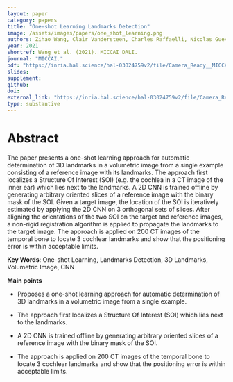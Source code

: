 ```yaml
---
layout: paper
category: papers
title: "One-shot Learning Landmarks Detection"
image: /assets/images/papers/one_shot_learning.png
authors: Zihao Wang, Clair Vandersteen, Charles Raffaelli, Nicolas Guevara, François Patou, Hervé Delingette
year: 2021
shortref: Wang et al. (2021). MICCAI DALI.
journal: "MICCAI."
pdf: "https://inria.hal.science/hal-03024759v2/file/Camera_Ready__MICCAI2021_Workshop_Landmarks_Detection.pdf"
slides: 
supplement: 
github: 
doi: 
external_link: "https://inria.hal.science/hal-03024759v2/file/Camera_Ready__MICCAI2021_Workshop_Landmarks_Detection.pdf"
type: substantive
---
```


# Abstract

The paper presents a one-shot learning approach for automatic determination of 3D landmarks in a volumetric image from a single example consisting of a reference image with its landmarks. The approach first localizes a Structure Of Interest (SOI) (e.g. the cochlea in a CT image of the inner ear) which lies next to the landmarks. A 2D CNN is trained offline by generating arbitrary oriented slices of a reference image with the binary mask of the SOI. Given a target image, the location of the SOI is iteratively estimated by applying the 2D CNN on 3 orthogonal sets of slices. After aligning the orientations of the two SOI on the target and reference images, a non-rigid registration algorithm is applied to propagate the landmarks to the target image. The approach is applied on 200 CT images of the temporal bone to locate 3 cochlear landmarks and show that the positioning error is within acceptable limits.

**Key Words**: One-shot Learning, Landmarks Detection, 3D Landmarks, Volumetric Image, CNN

**Main points**

- Proposes a one-shot learning approach for automatic determination of 3D landmarks in a volumetric image from a single example.

- The approach first localizes a Structure Of Interest (SOI) which lies next to the landmarks.

- A 2D CNN is trained offline by generating arbitrary oriented slices of a reference image with the binary mask of the SOI.

- The approach is applied on 200 CT images of the temporal bone to locate 3 cochlear landmarks and show that the positioning error is within acceptable limits.
